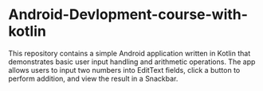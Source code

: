 # Android-Devlopment-course-with-kotlin
This repository contains a simple Android application written in Kotlin that demonstrates basic user input handling and arithmetic operations. The app allows users to input two numbers into EditText fields, click a button to perform addition, and view the result in a Snackbar.
